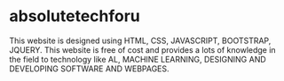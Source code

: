 # absolutetechforu
This website is designed using HTML, CSS, JAVASCRIPT, BOOTSTRAP, JQUERY. This website is free of cost and provides a lots of knowledge in the field to technology like AL, MACHINE LEARNING, DESIGNING AND DEVELOPING SOFTWARE AND WEBPAGES.  
